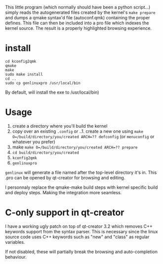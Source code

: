 This little program (which normally should have been a python script...) simply reads the autogenerated files created by the kernel's `make prepare` and dumps a qmake syntax'd file (autoconf.qmk) containing the proper defines. This file can then be included into a pro file which indexes the kernel source. The result is a properly highlighted browsing experience.

# install

```shell
cd kconfig2qmk
qmake
make
sudo make install
cd ..
sudo cp genlinuxpro /usr/local/bin
```

By default, will install the exe to /usr/local/bin)

# Usage

1. create a directory where you'll build the kernel
1. copy over an existing `.config` or
..1. create a new one using `make O=/build/directory/you/created ARCH=?? defconfig` (or `menuconfig` or whatever you prefer)
1. make `make O=/build/directory/you/created ARCH=?? prepare`
1. `cd build/directory/you/created`
1. `kconfig2qmk`
1. `genlinuxpro`

`genlinux` will generate a file named after the top-level directory it's in. This .pro can be opened by qt-creator for browsing and editing.

I personnaly replace the qmake-make build steps with kernel specific build and deploy steps. Making the integration more seamless.

# C-only support in qt-creator

I have a working ugly patch on top of qt-creator 3.2 which removes C++ keywords support from the syntax parser. This is necessary since the linux source code uses C++ keywords such as "new" and "class" as regular variables.

If not disabled, these will partially break the browsing and auto-completion behaviour.


